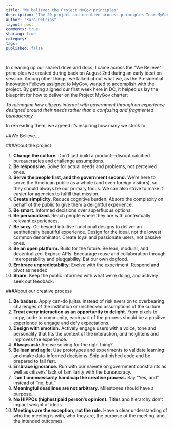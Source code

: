 ```yaml
---
title: "We believe: the Project MyGov principles"
description: "The 20 project and creative process principles Team MyGov created for their Presidential Innovation Fellows project."
author: "Kara DeFrias"
layout: post
comments: true
sharing: true
category: 
tags: 
published: false

---
```


In cleaning up our shared drive and docs, I came across the "We Believe" principles we created during back on August 2nd during an early ideation session. Among other things, we talked about what we, as the Presidential Innovation Fellows assigned to MyGov, wanted to accomplish with the project. By getting aligned our first week here in DC, it helped us lay the blueprint for how to deliver on the Project MyGov charter:

*To reimagine how citizens interact with government through an experience designed around their needs rather than a confusing and fragmented bureaucracy.*

In re-reading them, we agreed it’s inspiring how many we stuck to.

##We Believe...

###About the project

1.	**Change the culture.** Don’t just build a product—disrupt calcified bureaucracies and challenge assumptions.
2.	**Be responsive.** Solve for actual needs and problems, not perceived ones.
3.	**Serve the people first, and the government second.** We’re here to serve the American public as a whole (and even foreign visitors), so they should always be our primary focus. We can also strive to make it easier for agencies to fulfill that mission.
4.	**Create simplicity.** Reduce cognitive burden. Absorb the complexity on behalf of the public to give them a delightful experience. 
5.	**Be smart.** Informed decisions over superfluous options.
6.	**Be personalized.** Reach people where they are with contextually relevant experiences. 
7.	**Be sexy.** Go beyond intuitive functional designs to deliver an aesthetically beautiful experience. Design for the ideal, not the lowest common denominator. Create loyal and passionate users, not passive ones. 
8.	**Be an open platform.** Build for the future. Be lean, modular, and decentralized. Expose APIs. Encourage reuse and collaboration through interoperability and pluggability. Eat our own dogfood.
9.	**Embrace unpredictability.** Evolve with the experiment. Respond and pivot as needed
10.	**Share.** Keep the public informed with what we’re doing, and actively seek out feedback. 

###About our creative process

1.	**Be badass.** Apply can-do jujitsu instead of risk aversion to overbearing challenges of the institution or unchecked assumptions of the culture.
2.	**Treat every interaction as an opportunity to delight.** From pixels to copy, code to community, each part of the process should be a positive experience to engage and defy expectations.
3.	**Design with emotion.** Actively engage users with a voice, tone and personality that fits the context of the interaction, and heightens and improves the experience.
4.	**Always ask:** Are we solving for the right thing?
5.	**Be lean and agile:** Use prototypes and experiments to validate learning and make data-informed decisions. Ship unfinished code and be prepared to fail fast.
6.	**Embrace ignorance.** Run with our naiveté on government constraints as well as citizens’ lack of familiarity with the bureaucracy.
7.	D**on’t unnecessarily handicap the creative process.** Say “Yes, and” instead of “no, but.”
8.	**Meaningful deadlines are not arbitrary.** Milestones should have a purpose.
9.	**No HIPPOs (highest paid person’s opinion).** Titles and hierarchy don’t impact weight of ideas.
10.	**Meetings are the exception, not the rule.** Have a clear understanding of who the meeting is with, who they are, the purpose of the meeting, and the intended outcomes.
